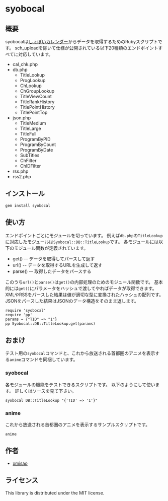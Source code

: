 # syobocal

## 概要

syobocalは[しょぼいカレンダー](http://cal.syoboi.jp/)からデータを取得するためのRubyスクリプトです。
sch_uploadを除いて仕様が公開されている以下20種類のエンドポイントすべてに対応しています。

- cal_chk.php
- db.php
  - TitleLookup
  - ProgLookup
  - ChLookup
  - ChGroupLookup
  - TitleViewCount
  - TitleRankHistory
  - TitlePointHistory
  - TitlePointTop
- json.php
  - TitleMedium
  - TitleLarge
  - TitleFull
  - ProgramByPID
  - ProgramByCount
  - ProgramByDate
  - SubTitles
  - ChFilter
  - ChIDFilter
- rss.php
- rss2.php

## インストール

~~~~
gem install syobocal
~~~~

## 使い方

エンドポイントごとにモジュールを切っています。
例えば`db.php`の`TitleLookup`に対応したモジュールは`Syobocal::DB::TitleLookup`です。
各モジュールには以下のモジュール関数が定義されています。

- get() -- データを取得してパースして返す
- url() -- データを取得するURLを生成して返す
- parse() -- 取得したデータをパースする

このうち`url()`と`parse()`は`get()`の内部処理のためのモジュール関数です。
基本的には`get()`にパラメータをハッシュで渡してやればデータが取得できます。
XMLやRSSをパースした結果は値が適切な型に変換されたハッシュの配列です。
JSONをパースした結果はJSONのデータ構造をそのまま返します。

~~~~
require 'syobocal'
require 'pp'
params = {"TID" => "1"}
pp Syobocal::DB::TitleLookup.get(params)
~~~~

## おまけ

テスト用の`syobocal`コマンドと、これから放送される首都圏のアニメを表示する`anime`コマンドを同梱しています。

### syobocal

各モジュールの機能をテストできるスクリプトです。
以下のようにして使います。
詳しくはソースを見て下さい。

~~~~
syobocal DB::TitleLookup "{'TID' => '1'}"
~~~~

### anime

これから放送される首都圏のアニメを表示するサンプルスクリプトです。

~~~~
anime
~~~~

## 作者

- [xmisao](http://www.xmisao.com/)

## ライセンス

This library is distributed under the MIT license.
